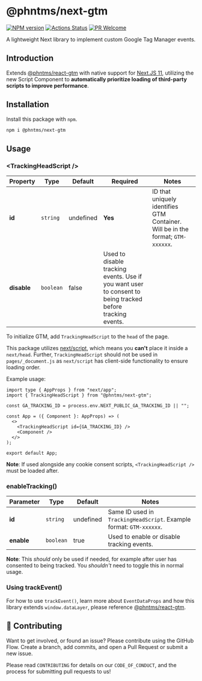 # @phntms/next-gtm

[![NPM version][npm-image]][npm-url]
[![Actions Status][ci-image]][ci-url]
[![PR Welcome][npm-downloads-image]][npm-downloads-url]

A lightweight Next library to implement custom Google Tag Manager events.

## Introduction

Extends [@phntms/react-gtm](https://www.npmjs.com/package/@phntms/react-gtm) with native support for [Next.JS 11](https://nextjs.org/blog/next-11), utilizing the new Script Component to **automatically prioritize loading of third-party scripts to improve performance**.

## Installation

Install this package with `npm`.

```bash
npm i @phntms/next-gtm
```

## Usage

### &lt;TrackingHeadScript />

| Property    | Type      | Default   | Required                                                                                                  | Notes                                                                           |
| ----------- | --------- | --------- | --------------------------------------------------------------------------------------------------------- | ------------------------------------------------------------------------------- |
| **id**      | `string`  | undefined | **Yes**                                                                                                   | ID that uniquely identifies GTM Container. Will be in the format; `GTM-xxxxxx`. |
| **disable** | `boolean` | false     | Used to disable tracking events. Use if you want user to consent to being tracked before tracking events. |

To initialize GTM, add `TrackingHeadScript` to the `head` of the page.

This package utilizes [next/script](https://nextjs.org/docs/basic-features/script), which means you **can't** place it inside a `next/head`. Further, `TrackingHeadScript` should not be used in `pages/_document.js` as `next/script` has client-side functionality to ensure loading order.

Example usage:

```JSX
import type { AppProps } from "next/app";
import { TrackingHeadScript } from "@phntms/next-gtm";

const GA_TRACKING_ID = process.env.NEXT_PUBLIC_GA_TRACKING_ID || "";

const App = ({ Component }: AppProps) => (
  <>
    <TrackingHeadScript id={GA_TRACKING_ID} />
    <Component />
  </>
);

export default App;
```

**Note**: If used alongside any cookie consent scripts, `<TrackingHeadScript />` must be loaded after.

### enableTracking()

| Parameter  | Type      | Default   | Notes                                                               |
| ---------- | --------- | --------- | ------------------------------------------------------------------- |
| **id**     | `string`  | undefined | Same ID used in `TrackingHeadScript`. Example format: `GTM-xxxxxx`. |
| **enable** | `boolean` | true      | Used to enable or disable tracking events.                          |

**Note**: This _should_ only be used if needed, for example after user has consented to being tracked. You _shouldn't_ need to toggle this in normal usage.

### Using trackEvent()

For how to use `trackEvent()`, learn more about `EventDataProps` and how this library extends `window.dataLayer`, please reference [@phntms/react-gtm](https://www.npmjs.com/package/@phntms/react-gtm).

## 🍰 Contributing

Want to get involved, or found an issue? Please contribute using the GitHub Flow. Create a branch, add commits, and open a Pull Request or submit a new issue.

Please read `CONTRIBUTING` for details on our `CODE_OF_CONDUCT`, and the process for submitting pull requests to us!

[npm-image]: https://img.shields.io/npm/v/@phntms/next-gtm.svg?style=flat-square&logo=react
[npm-url]: https://npmjs.org/package/@phntms/next-gtm
[npm-downloads-image]: https://img.shields.io/npm/dm/@phntms/next-gtm.svg
[npm-downloads-url]: https://npmcharts.com/compare/@phntms/next-gtm?minimal=true
[ci-image]: https://github.com/phantomstudios/next-gtm/workflows/Test/badge.svg
[ci-url]: https://github.com/phantomstudios/next-gtm/actions
